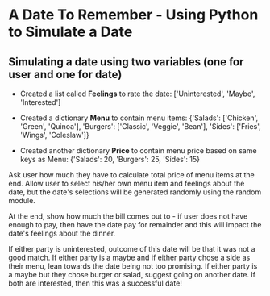 # A Date To Remember - Using Python to Simulate a Date

## Simulating a date using two variables (one for user and one for date)

- Created a list called <b>Feelings</b> to rate the date: ['Uninterested', 'Maybe', 'Interested']

- Created a dictionary <b>Menu</b> to contain menu items: {'Salads': ['Chicken', 'Green', 'Quinoa'], 'Burgers': ['Classic', 'Veggie', 'Bean'], 'Sides': ['Fries', 'Wings', 'Coleslaw']}

- Created another dictionary <b>Price</b> to contain menu price based on same keys as Menu: {'Salads': 20, 'Burgers': 25, 'Sides': 15}

Ask user how much they have to calculate total price of menu items at the end. Allow user to select his/her own menu item and feelings about the date, but the date's selections will be generated randomly using the random module.

At the end, show how much the bill comes out to - if user does not have enough to pay, then have the date pay for remainder and this will impact the date's feelings about the dinner.

If either party is uninterested, outcome of this date will be that it was not a good match. If either party is a maybe and if either party chose a side as their menu, lean towards the date being not too promising. If either party is a maybe but they chose burger or salad, suggest going on another date. If both are interested, then this was a successful date!
